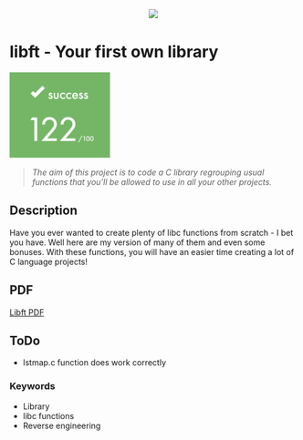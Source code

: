 <p align="middle"><img src="./README/pics/library.png" width=60%></p>

# libft - Your first own library

<p align="left"><img src="./README/pics/score.png" height="150" /></p>

> <em> The aim of this project is to code a C library regrouping usual functions that you’ll be allowed to use in all your other projects. </em>

## Description 
Have you ever wanted to create plenty of libc functions from scratch - I bet you have. Well here are my version of many of them and even some bonuses. With these functions, you will have an easier time creating a lot of C language projects!

## PDF

<a href="./README/libft.en.pdf">Libft PDF</a>

## ToDo
- lstmap.c function does work correctly

### Keywords
- Library
- libc functions
- Reverse engineering
